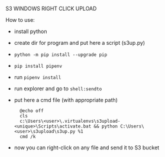 S3 WINDOWS RIGHT CLICK UPLOAD

How to use:
- install python
- create dir for program and put here a script (s3up.py)
- `python -m pip install --upgrade pip`
- `pip install pipenv`
- run `pipenv install`
- run explorer and go to `shell:sendto`
- put here a cmd file (with appropriate path)

        @echo off
        cls
        c:\Users\<user>\.virtualenvs\s3upload-<unique>\Scripts\activate.bat && python C:\Users\<user>\s3upload\s3up.py %1
        cmd /k
    
- now you can right-click on any file and send it to S3 bucket